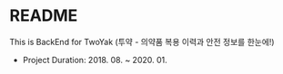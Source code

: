 # README

This is BackEnd for TwoYak (투약 - 의약품 복용 이력과 안전 정보를 한눈에!)

* Project Duration: 2018. 08.  ~ 2020. 01.
